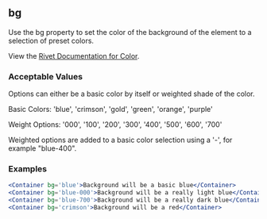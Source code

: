 ## bg
Use the bg property to set the color of the background of the element to a selection of preset colors. 
 
View the [Rivet Documentation for Color](https://rivet.iu.edu/utilities/color/).

### Acceptable Values

Options can either be a basic color by itself or weighted shade of the color.

Basic Colors: 'blue', 'crimson', 'gold', 'green', 'orange', 'purple'

Weight Options: '000', '100', '200', '300', '400', '500', '600', '700'

Weighted options are added to a basic color selection using a '-', for example "blue-400".

### Examples
```jsx
<Container bg='blue'>Background will be a basic blue</Container>
<Container bg='blue-000'>Background will be a really light blue</Container>
<Container bg='blue-700'>Background will be a really dark blue</Container>
<Container bg='crimson'>Background will be a red</Container>
```